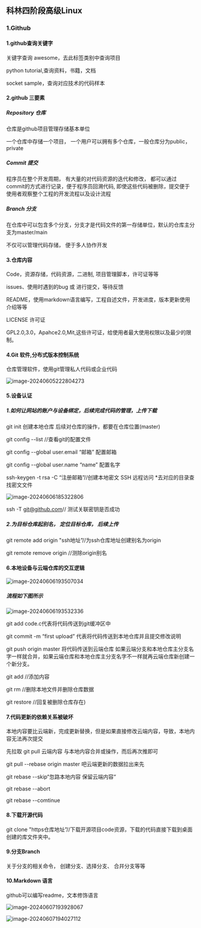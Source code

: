 ## 科林四阶段高级Linux

### 1.Github

#### 1.github查询关键字

关键字查询 awesome，去此标签类别中查询项目

python tutorial,查询资料，书籍，文档

socket sample，查询对应技术的代码样本

#### 2.github 三要素

##### Repository 仓库

仓库是github项目管理存储基本单位

一个仓库中存储一个项目， 一个用户可以拥有多个仓库，一般仓库分为public，private

##### Commit 提交

程序员在整个开发周期， 有大量的对代码资源的迭代和修改， 都可以通过commit的方式进行记录，便于程序员回溯代码, 即使这些代码被删除，提交便于使用者观察整个工程的开发流程以及设计流程

##### Branch 分支

在仓库中可以包含多个分支，分支才是代码文件的第一存储单位，默认的仓库主分支为master/main

不仅可以管理代码存储， 便于多人协作开发

#### 3.仓库内容

Code，资源存储，代码资源，二进制, 项目管理脚本，许可证等等

issues、使用时遇到的bug 或 进行提交，等待反馈

README，使用markdown语言编写，工程自述文件，开发进度，版本更新使用介绍等等

LICENSE 许可证

GPL2.0,3.0，Apahce2.0,Mit,这些许可证，给使用者最大使用权限以及最少的限制。

#### 4.Git 软件,分布式版本控制系统

仓库管理软件，使用git管理私人代码或企业代码

![image-20240605222804273](C:\Users\ASUS\AppData\Roaming\Typora\typora-user-images\image-20240605222804273.png)

#### 5.设备认证

##### 1.如何让网站的账户与设备绑定，后续完成代码的管理，上传下载

git init 创建本地仓库						后续对仓库的操作，都要在仓库位置(master)

git config --list //查看git的配置文件

git config --global user.email “邮箱” 配置邮箱

git config --global user.name “name” 配置名字

ssh-keygen -t rsa -C “注册邮箱”//创建本地密文				SSH 远程访问
*去对应的目录查找密文文件

![image-20240606185322806](C:\Users\ASUS\AppData\Roaming\Typora\typora-user-images\image-20240606185322806.png)

ssh -T git@github.com// 测试关联密钥是否成功

##### 2.为目标仓库起别名， 定位目标仓库， 后续上传

git remote add origin "ssh地址”//为ssh仓库地址创建别名为origin

git remote remove origin //测除origin别名

#### 6.本地设备与云端仓库的交互逻辑

![image-20240606193507034](C:\Users\ASUS\AppData\Roaming\Typora\typora-user-images\image-20240606193507034.png)

##### 流程如下图所示

![image-20240606193532336](C:\Users\ASUS\AppData\Roaming\Typora\typora-user-images\image-20240606193532336.png)

git add code.c代表将代码传送到git缓冲区中

git commit -m “first upload” 代表将代码传送到本地仓库并且提交修改说明

git push origin master 将代码传送到云端仓库 如果云端分支和本地仓库主分支名字一样就合并，如果云端仓库和本地仓库主分支名字不一样就再云端仓库新创建一个新分支。

git add  //添加内容

git rm //删除本地文件并删除仓库数据

git restore //回复被删除仓库存在)

#### 7.代码更新的依赖关系被破坏

本地内容要比云端新，完成更新替换，但是如果直接修改云端内容，导致，本地内容无法再次提交

先拉取 git pull 云端内容 与本地内容合并或操作，而后再次推即可

git pull --rebase origin master 吧云端更新的数据拉出来先

git rebase --skip“忽路本地内容 保留云端内容“

git rebase --abort

git rebase --comtinue

#### 8.下载开源代码

git clone "https仓库地址”//下载开源项目code资源，下载的代码直接下载到桌面创建的库文件夹中。

#### 9.分支Branch

关于分支的相关命令， 创建分支、选择分支、 合幷分支等等 

#### 10.Markdown 语言

github可以编写readme，文本修饰语言

![image-20240607193928067](C:\Users\ASUS\AppData\Roaming\Typora\typora-user-images\image-20240607193928067.png)

![image-20240607194027112](C:\Users\ASUS\AppData\Roaming\Typora\typora-user-images\image-20240607194027112.png)
